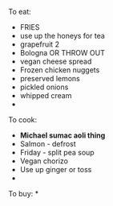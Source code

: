 
To eat:
* FRIES
* use up the honeys for tea
* grapefruit 2
* Bologna OR THROW OUT
* vegan cheese spread
* Frozen chicken nuggets
* preserved lemons
* pickled onions
* whipped cream
* 

To cook:
* **Michael sumac aoli thing**
* Salmon - defrost
* Friday - split pea soup
* Vegan chorizo
* Use up ginger or toss
* 


To buy:
* 